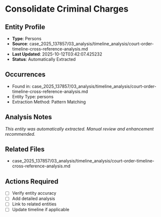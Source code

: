 # Consolidate Criminal Charges

## Entity Profile
- **Type**: Persons
- **Source**: case_2025_137857/03_analysis/timeline_analysis/court-order-timeline-cross-reference-analysis.md
- **Last Updated**: 2025-10-12T03:42:07.425232
- **Status**: Automatically Extracted

## Occurrences
- Found in: case_2025_137857/03_analysis/timeline_analysis/court-order-timeline-cross-reference-analysis.md
- Entity Type: persons
- Extraction Method: Pattern Matching

## Analysis Notes
*This entity was automatically extracted. Manual review and enhancement recommended.*

## Related Files
- case_2025_137857/03_analysis/timeline_analysis/court-order-timeline-cross-reference-analysis.md

## Actions Required
- [ ] Verify entity accuracy
- [ ] Add detailed analysis
- [ ] Link to related entities
- [ ] Update timeline if applicable
